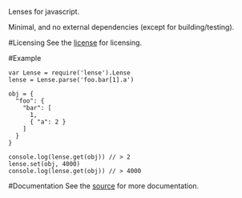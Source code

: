 Lenses for javascript.

Minimal, and no external dependencies (except for building/testing).

#Licensing
See the [license](LICENSE.md) for licensing.

#Example

    var Lense = require('lense').Lense
    lense = Lense.parse('foo.bar[1].a')

    obj = {
      "foo": {
        "bar": [
          1,
          { "a": 2 }
        ]
      }
    }

    console.log(lense.get(obj)) // > 2
    lense.set(obj, 4000)
    console.log(lense.get(obj)) // > 4000

#Documentation
See the [source](lenses.coffee.md) for more documentation.